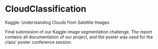 # CloudClassification
Kaggle: Understanding Clouds from Satellite Images

Final submission of our Kaggle image segmentation challenge. 
The report contains all documentation of our project, and the poster was used for the class' poster conference session.

